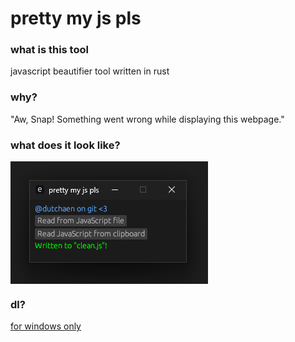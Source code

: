 # pretty my js pls

### what is this tool
javascript beautifier tool written in rust


### why?
"Aw, Snap! Something went wrong while displaying this webpage."

### what does it look like?

<div style="display:flex;">
<img src="https://github.com/dutchaen/pretty-my-js-pls/blob/main/img/live.png" />
</div>

### dl? 
<a href="https://github.com/dutchaen/pretty-my-js-pls/releases/download/release/pretty.exe">for windows only</a>
